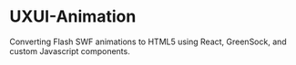 # UXUI-Animation
Converting Flash SWF animations to HTML5 using React, GreenSock, and custom Javascript components.
